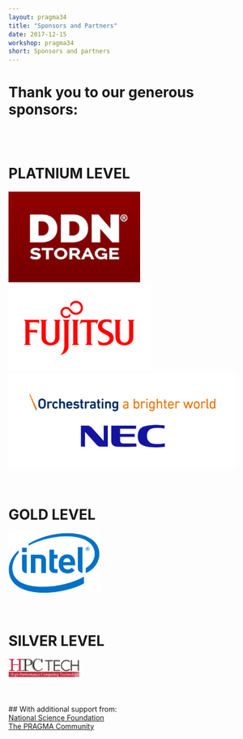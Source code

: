 ```yaml
---
layout: pragma34
title: "Sponsors and Partners"
date: 2017-12-15
workshop: pragma34
short: Sponsors and partners
--- 
```


# Thank you to our generous sponsors:<br>
<br>
<br>

# PLATNIUM LEVEL<br>
<img src="/images/pragma34/DDN-Storage_web.png" alt="DNN" style="width:260px;">
<img src="/images/pragma34/symbol_mark_rgb_red_web.jpg" alt="Fujitsu" style="width:280px;">
<img src="/images/pragma34/RGB_PNG_statement_color_type2_m.png" alt="NEC" style="width:450px;">
<br>
<br>
<br>

# GOLD LEVEL<br>
<img src="/images/pragma34/Intel-logo_web.png" alt="Intel" style="width:180px;">
<br>
<br>
<br>

# SILVER LEVEL<br>
<img src="/images/pragma34/HPCtech_logo_500x130.jpg" alt="HPC Tech" style="width:140px;">
<br>
<br>
<br>

<br>
## With additional support from:<br>
<a href="https://www.nsf.gov/" target="_blank">National Science Foundation</a> <br>
<a href="http://www.pragma-grid.net/people/">The PRAGMA Community</a> <br>
